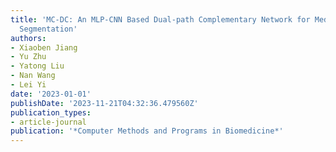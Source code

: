 ```yaml
---
title: 'MC-DC: An MLP-CNN Based Dual-path Complementary Network for Medical Image
  Segmentation'
authors:
- Xiaoben Jiang
- Yu Zhu
- Yatong Liu
- Nan Wang
- Lei Yi
date: '2023-01-01'
publishDate: '2023-11-21T04:32:36.479560Z'
publication_types:
- article-journal
publication: '*Computer Methods and Programs in Biomedicine*'
---
```

